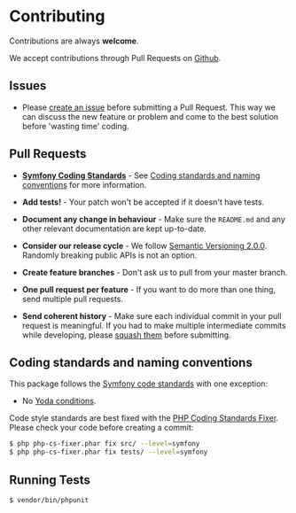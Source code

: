 # Contributing
Contributions are always **welcome**.

We accept contributions through Pull Requests on [Github](https://github.com/ConnectHolland/openapi-specification-generator).


## Issues
- Please [create an issue](https://github.com/ConnectHolland/openapi-specification-generator/issues/new) before submitting a Pull Request. This way we can discuss the new feature or problem and come to the best solution before 'wasting time' coding.


## Pull Requests
- **[Symfony Coding Standards](http://symfony.com/doc/current/contributing/code/standards.html)** - See [Coding standards and naming conventions](#coding-standards-and-naming-conventions) for more information.

- **Add tests!** - Your patch won't be accepted if it doesn't have tests.

- **Document any change in behaviour** - Make sure the `README.md` and any other relevant documentation are kept up-to-date.

- **Consider our release cycle** - We follow [Semantic Versioning 2.0.0](http://semver.org/). Randomly breaking public APIs is not an option.

- **Create feature branches** - Don't ask us to pull from your master branch.

- **One pull request per feature** - If you want to do more than one thing, send multiple pull requests.

- **Send coherent history** - Make sure each individual commit in your pull request is meaningful. If you had to make multiple intermediate commits while developing, please [squash them](http://www.git-scm.com/book/en/v2/Git-Tools-Rewriting-History#Changing-Multiple-Commit-Messages) before submitting.


## Coding standards and naming conventions
This package follows the [Symfony code standards](http://symfony.com/doc/current/contributing/code/standards.html) with one exception:

- No [Yoda conditions](https://en.wikipedia.org/wiki/Yoda_conditions).

Code style standards are best fixed with the [PHP Coding Standards Fixer](http://cs.sensiolabs.org/).
Please check your code before creating a commit:

``` bash
$ php php-cs-fixer.phar fix src/ --level=symfony
$ php php-cs-fixer.phar fix tests/ --level=symfony
```


## Running Tests
``` bash
$ vendor/bin/phpunit
```
